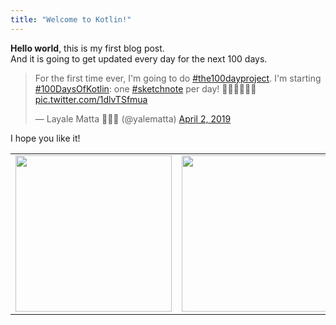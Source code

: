 ```yaml
---
title: "Welcome to Kotlin!"
---
```


**Hello world**, this is my first blog post. <br/>
And it is going to get updated every day for the next 100 days.

<blockquote class="twitter-tweet" data-lang="en"><p lang="en" dir="ltr">For the first time ever, I&#39;m going to do <a href="https://twitter.com/hashtag/the100dayproject?src=hash&amp;ref_src=twsrc%5Etfw">#the100dayproject</a>. I&#39;m starting <a href="https://twitter.com/hashtag/100DaysOfKotlin?src=hash&amp;ref_src=twsrc%5Etfw">#100DaysOfKotlin</a>: one <a href="https://twitter.com/hashtag/sketchnote?src=hash&amp;ref_src=twsrc%5Etfw">#sketchnote</a> per day! 👩🏻‍💻💁🏻‍♀️ <a href="https://t.co/1dlvTSfmua">pic.twitter.com/1dlvTSfmua</a></p>&mdash; Layale Matta 👩🏻‍💻 (@yalematta) <a href="https://twitter.com/yalematta/status/1113187343517745152?ref_src=twsrc%5Etfw">April 2, 2019</a></blockquote> <script async src="https://platform.twitter.com/widgets.js" charset="utf-8"></script> 

I hope you like it!

<table>
  <tr >
    <td><img src="https://drive.google.com/uc?export=view&id=1oDxSAloZfrRJ6nzjXgLrveHAa2eS3sse" width="250" /></td>
    <td align="right"><img src="https://drive.google.com/uc?export=view&id=1oDxSAloZfrRJ6nzjXgLrveHAa2eS3sse" width="250" /></td>
  </tr>
</table>
